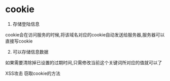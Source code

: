 # cookie

1. 存储登陆信息 

cookie会在访问服务的时候,将该域名对应的cookie自动发送给服务器,服务器可以直接写cookie

2. 可以存储信息数据

如果需要清除掉已设置的过期时间,只需修改当前这个关键词所对应的值就可以了

XSS攻击 窃取cookie的方法 